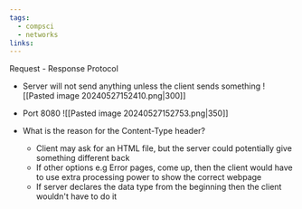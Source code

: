 ```yaml
---
tags:
  - compsci
  - networks
links:
---
```

Request - Response Protocol
- Server will not send anything unless the client sends something
![[Pasted image 20240527152410.png|300]]
- Port 8080
![[Pasted image 20240527152753.png|350]]

- What is the reason for the Content-Type header?
	- Client may ask for an HTML file, but the server could potentially give something different back
	- If other options e.g Error pages, come up, then the client would have to use extra processing power to show the correct webpage
	- If server declares the data type from the beginning then the client wouldn't have to do it 
